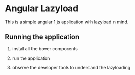 # Angular Lazyload
This is a simple angular 1 js application with lazyload in mind.

## Running the application

1) install all the bower components

2) run the application

3) observe the developer tools to understand the lazyloading


